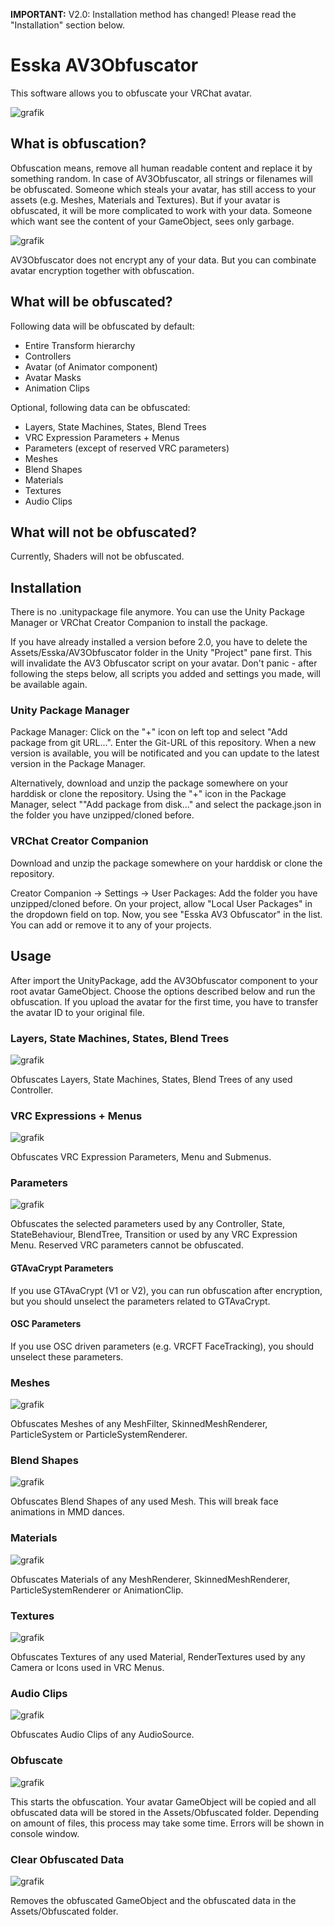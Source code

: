 **IMPORTANT:** V2.0: Installation method has changed! Please read the "Installation" section below.


# Esska AV3Obfuscator

This software allows you to obfuscate your VRChat avatar.

![grafik](https://user-images.githubusercontent.com/84975839/172044969-6f212d45-a45f-4b0b-afaf-f43862618153.png)

## What is obfuscation?

Obfuscation means, remove all human readable content and replace it by something random. In case of AV3Obfuscator, all strings or filenames will be obfuscated. Someone which steals your avatar, has still access to your assets (e.g. Meshes, Materials and Textures). But if your avatar is obfuscated, it will be more complicated to work with your data. Someone which want see the content of your GameObject, sees only garbage.

![grafik](https://user-images.githubusercontent.com/84975839/172045220-3480adbb-e58d-4164-9b5a-c7bb0c97106b.png)

AV3Obfuscator does not encrypt any of your data. But you can combinate avatar encryption together with obfuscation. 

## What will be obfuscated?

Following data will be obfuscated by default:

- Entire Transform hierarchy
- Controllers
- Avatar (of Animator component)
- Avatar Masks
- Animation Clips

Optional, following data can be obfuscated:

- Layers, State Machines, States, Blend Trees
- VRC Expression Parameters + Menus
- Parameters (except of reserved VRC parameters)
- Meshes
- Blend Shapes
- Materials
- Textures
- Audio Clips

## What will not be obfuscated?

Currently, Shaders will not be obfuscated.

## Installation

There is no .unitypackage file anymore. You can use the Unity Package Manager or VRChat Creator Companion to install the package.

If you have already installed a version before 2.0, you have to delete the Assets/Esska/AV3Obfuscator folder in the Unity "Project" pane first. This will invalidate the AV3 Obfuscator script on your avatar. Don't panic - after following the steps below, all scripts you added and settings you made, will be available again.

### Unity Package Manager

Package Manager: Click on the "+" icon on left top and select "Add package from git URL...". Enter the Git-URL of this repository. When a new version is available, you will be notificated and you can update to the latest version in the Package Manager.

Alternatively, download and unzip the package somewhere on your harddisk or clone the repository. Using the "+" icon in the Package Manager, select ""Add package from disk..." and select the package.json in the folder you have unzipped/cloned before.

### VRChat Creator Companion

Download and unzip the package somewhere on your harddisk or clone the repository.

Creator Companion -> Settings -> User Packages: Add the folder you have unzipped/cloned before. On your project, allow "Local User Packages" in the dropdown field on top. Now, you see "Esska AV3 Obfuscator" in the list. You can add or remove it to any of your projects.

## Usage

After import the UnityPackage, add the AV3Obfuscator component to your root avatar GameObject. Choose the options described below and run the obfuscation. If you upload the avatar for the first time, you have to transfer the avatar ID to your original file.

### Layers, State Machines, States, Blend Trees

![grafik](https://user-images.githubusercontent.com/84975839/172045078-a90af8e5-17b0-410b-838c-28424dff3e9a.png)

Obfuscates Layers, State Machines, States, Blend Trees of any used Controller.

### VRC Expressions + Menus

![grafik](https://user-images.githubusercontent.com/84975839/172045160-3599712c-f9a0-4c0e-9c3e-7bb39b893dc4.png)

Obfuscates VRC Expression Parameters, Menu and Submenus.

### Parameters

![grafik](https://user-images.githubusercontent.com/84975839/172045110-0bf33ec7-d2f8-478a-b24b-a665da12c296.png)

Obfuscates the selected parameters used by any Controller, State, StateBehaviour, BlendTree, Transition or used by any VRC Expression Menu. Reserved VRC parameters cannot be obfuscated.

#### GTAvaCrypt Parameters ####

If you use GTAvaCrypt (V1 or V2), you can run obfuscation after encryption, but you should unselect the parameters related to GTAvaCrypt.

#### OSC Parameters ####

If you use OSC driven parameters (e.g. VRCFT FaceTracking), you should unselect these parameters.

### Meshes

![grafik](https://user-images.githubusercontent.com/84975839/172045255-eb83c061-cedc-4b52-842e-e99902d851c3.png)

Obfuscates Meshes of any MeshFilter, SkinnedMeshRenderer, ParticleSystem or ParticleSystemRenderer.

### Blend Shapes

![grafik](https://user-images.githubusercontent.com/84975839/172045267-567e3508-c2f7-40eb-bea8-61d8a3fcbb27.png)

Obfuscates Blend Shapes of any used Mesh. This will break face animations in MMD dances.

### Materials

![grafik](https://user-images.githubusercontent.com/84975839/172045276-5ec7a318-7200-4e20-bf6f-7f7fe7b76443.png)

Obfuscates Materials of any MeshRenderer, SkinnedMeshRenderer, ParticleSystemRenderer or AnimationClip.

### Textures

![grafik](https://user-images.githubusercontent.com/84975839/172046927-2c6408f2-d010-4b23-b97c-87e06284de1c.png)

Obfuscates Textures of any used Material, RenderTextures used by any Camera or Icons used in VRC Menus.

### Audio Clips

![grafik](https://user-images.githubusercontent.com/84975839/172045320-d9deb184-deaf-4209-9d37-3e56b7ba6652.png)

Obfuscates Audio Clips of any AudioSource.

### Obfuscate

![grafik](https://user-images.githubusercontent.com/84975839/172045336-bde72aed-80bb-4bfb-b7a5-6f18973b6115.png)

This starts the obfuscation. Your avatar GameObject will be copied and all obfuscated data will be stored in the Assets/Obfuscated folder. Depending on amount of files, this process may take some time. Errors will be shown in console window.

### Clear Obfuscated Data

![grafik](https://user-images.githubusercontent.com/84975839/172045352-7d1844c1-ee24-4746-9e83-36697b1a2827.png)

Removes the obfuscated GameObject and the obfuscated data in the Assets/Obfuscated folder.
